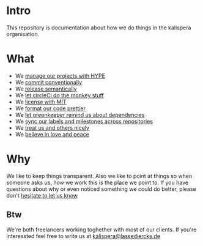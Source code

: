 # Intro

This repository is documentation about how we do things in the kalispera organisation.

# What

* We [manage our projects with HYPE](https://github.com/kalispera/HYPE)
* We [commit conventionally](https://conventionalcommits.org/)
* We [release semantically](https://github.com/semantic-release/semantic-release)
* We [let circleCi do the monkey stuff](https://circleci.com/)
* We [license with MIT](https://opensource.org/licenses/MIT)
* We [format our code prettier](https://prettier.io/)
* We [let greenkeeper remind us about dependencies](https://greenkeeper.io/)
* We [sync our labels and milestones across repositories](https://github.com/Xiphe/github-sync-labels-milestones)
* We [treat us and others nicely](https://www.contributor-covenant.org/)
* We [believe in love and peace](https://github.com/love-and-peace/love-and-peace/blob/master/versions/karma/v1.0-karma1/en.md)

# Why

We like to keep things transparent. Also we like to point at things so when someone asks us, how we work this is the place we point to. If you have questions about why or even noticed something we
could do better, please don't [hesitate to let us know](https://github.com/kalispera/how-we-work/issues/new).




## Btw

We're both freelancers working toghether with most of our clients. If you're interessted feel free to write us at kalispera@lassediercks.de
